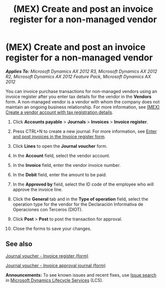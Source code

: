 ﻿---
title: (MEX) Create and post an invoice register for a non-managed vendor
TOCTitle: (MEX) Create and post an invoice register for a non-managed vendor
ms:assetid: 5b949d15-078a-43f3-a294-b72d49f42b08
ms:mtpsurl: https://technet.microsoft.com/en-us/library/Hh209121(v=AX.60)
ms:contentKeyID: 36057561
ms.date: 04/18/2014
mtps_version: v=AX.60
f1_keywords:
- Mexico
- invoice register
- non-managed vendor
---

# (MEX) Create and post an invoice register for a non-managed vendor 


_**Applies To:** Microsoft Dynamics AX 2012 R3, Microsoft Dynamics AX 2012 R2, Microsoft Dynamics AX 2012 Feature Pack, Microsoft Dynamics AX 2012_

You can invoice purchase transactions for non-managed vendors using an invoice register after you enter tax details for the vendor in the **Vendors** form. A non-managed vendor is a vendor with whom the company does not maintain an ongoing business relationship. For more information, see [(MEX) Create a vendor account with tax registration details](mex-create-a-vendor-account-with-tax-registration-details.md).

1.  Click **Accounts payable** \> **Journals** \> **Invoices** \> **Invoice register**.

2.  Press CTRL+N to create a new journal. For more information, see [Enter and post invoices in the Invoice register form](enter-and-post-invoices-in-the-invoice-register-form.md).

3.  Click **Lines** to open the **Journal voucher** form.

4.  In the **Account** field, select the vendor account.

5.  In the **Invoice** field, enter the vendor invoice number.

6.  In the **Debit** field, enter the amount to be paid.

7.  In the **Approved by** field, select the ID code of the employee who will approve the invoice line.

8.  Click the **General** tab and in the **Type of operation** field, select the operation type for the vendor for the Declaración Informativa de Operaciones con Terceros (DIOT).

9.  Click **Post** \> **Post** to post the transaction for approval.

10. Close the forms to save your changes.

## See also

[Journal voucher - Invoice register (form)](https://technet.microsoft.com/en-us/library/aa575517\(v=ax.60\))

[Journal voucher - Invoice approval journal (form)](https://technet.microsoft.com/en-us/library/aa498954\(v=ax.60\))

  
**Announcements:** To see known issues and recent fixes, use [Issue search](http://go.microsoft.com/fwlink/?linkid=389258) in [Microsoft Dynamics Lifecycle Services](http://go.microsoft.com/fwlink/?linkid=306505) (LCS).

